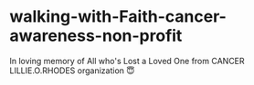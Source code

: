 # walking-with-Faith-cancer-awareness-non-profit
In loving memory of All who's Lost a Loved One from CANCER LILLIE.O.RHODES organization 😇 
